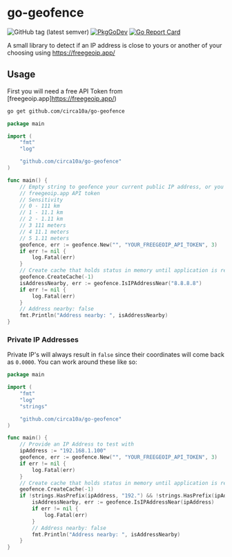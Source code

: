 # go-geofence

![GitHub tag (latest semver)](https://img.shields.io/github/v/tag/circa10a/go-geofence?style=plastic)
[![PkgGoDev](https://pkg.go.dev/badge/github.com/circa10a/go-geofence)](https://pkg.go.dev/github.com/circa10a/go-geofence?tab=overview)
[![Go Report Card](https://goreportcard.com/badge/github.com/circa10a/go-geofence)](https://goreportcard.com/report/github.com/circa10a/go-geofence)

A small library to detect if an IP address is close to yours or another of your choosing using https://freegeoip.app/

## Usage

First you will need a free API Token from [freegeoip.app]https://freegeoip.app/)

```bash
go get github.com/circa10a/go-geofence
```

```go
package main

import (
	"fmt"
	"log"

	"github.com/circa10a/go-geofence"
)

func main() {
	// Empty string to geofence your current public IP address, or you can monitor a remote address by supplying it as the first parameter
	// freegeoip.app API token
	// Sensitivity
	// 0 - 111 km
	// 1 - 11.1 km
	// 2 - 1.11 km
	// 3 111 meters
	// 4 11.1 meters
	// 5 1.11 meters
	geofence, err := geofence.New("", "YOUR_FREEGEOIP_API_TOKEN", 3)
	if err != nil {
		log.Fatal(err)
	}
	// Create cache that holds status in memory until application is restarted
	geofence.CreateCache(-1)
	isAddressNearby, err := geofence.IsIPAddressNear("8.8.8.8")
	if err != nil {
		log.Fatal(err)
	}
	// Address nearby: false
	fmt.Println("Address nearby: ", isAddressNearby)
}
```

### Private IP Addresses

Private IP's will always result in `false` since their coordinates will come back as `0.0000`. You can work around these like so:

```go
package main

import (
	"fmt"
	"log"
	"strings"

	"github.com/circa10a/go-geofence"
)

func main() {
	// Provide an IP Address to test with
	ipAddress := "192.168.1.100"
	geofence, err := geofence.New("", "YOUR_FREEGEOIP_API_TOKEN", 3)
	if err != nil {
		log.Fatal(err)
	}
	// Create cache that holds status in memory until application is restarted
	geofence.CreateCache(-1)
	if !strings.HasPrefix(ipAddress, "192.") && !strings.HasPrefix(ipAddress, "172.") && !strings.HasPrefix(ipAddress, "10.") {
		isAddressNearby, err := geofence.IsIPAddressNear(ipAddress)
		if err != nil {
			log.Fatal(err)
		}
		// Address nearby: false
		fmt.Println("Address nearby: ", isAddressNearby)
	}
}
```
